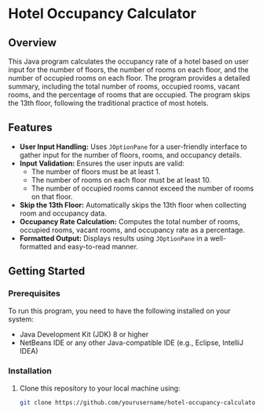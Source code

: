 # Hotel Occupancy Calculator

## Overview

This Java program calculates the occupancy rate of a hotel based on user input for the number of floors, the number of rooms on each floor, and the number of occupied rooms on each floor. The program provides a detailed summary, including the total number of rooms, occupied rooms, vacant rooms, and the percentage of rooms that are occupied. The program skips the 13th floor, following the traditional practice of most hotels.

## Features

- **User Input Handling:** Uses `JOptionPane` for a user-friendly interface to gather input for the number of floors, rooms, and occupancy details.
- **Input Validation:** Ensures the user inputs are valid:
  - The number of floors must be at least 1.
  - The number of rooms on each floor must be at least 10.
  - The number of occupied rooms cannot exceed the number of rooms on that floor.
- **Skip the 13th Floor:** Automatically skips the 13th floor when collecting room and occupancy data.
- **Occupancy Rate Calculation:** Computes the total number of rooms, occupied rooms, vacant rooms, and occupancy rate as a percentage.
- **Formatted Output:** Displays results using `JOptionPane` in a well-formatted and easy-to-read manner.

## Getting Started

### Prerequisites

To run this program, you need to have the following installed on your system:

- Java Development Kit (JDK) 8 or higher
- NetBeans IDE or any other Java-compatible IDE (e.g., Eclipse, IntelliJ IDEA)

### Installation

1. Clone this repository to your local machine using:

   ```bash
   git clone https://github.com/yourusername/hotel-occupancy-calculator.git
